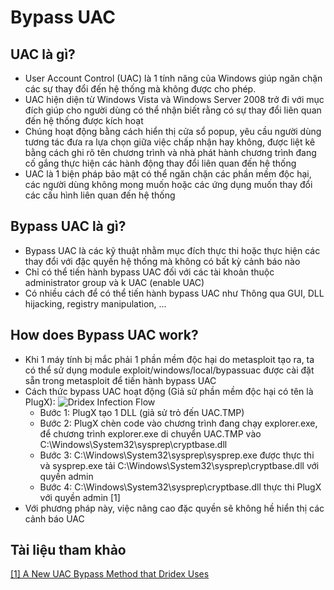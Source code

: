 # Bypass UAC

## UAC là gì?
* User Account Control (UAC) là 1 tính năng của Windows giúp ngăn chặn các sự thay đổi đến hệ thống mà không được cho phép. 
* UAC hiện diện từ Windows Vista và Windows Server 2008 trở đi với mục đích giúp cho người dùng có thể nhận biết rằng có sự thay đổi liên quan đến hệ thống được kích hoạt
* Chúng hoạt động bằng cách hiển thị cửa sổ popup, yêu cầu người dùng tương tác đưa ra lựa chọn giữa việc chấp nhận hay không, được liệt kê bằng cách ghi rõ tên chương trình và nhà phát hành chương trình đang cố gắng thực hiện các hành động thay đổi liên quan đến hệ thống
* UAC là 1 biện pháp bảo mật có thể ngăn chặn các phần mềm độc hại, các người dùng không mong muốn hoặc các ứng dụng muốn thay đổi các cấu hình liên quan đến hệ thống

## Bypass UAC là gì?
* Bypass UAC là các kỹ thuật nhằm mục đích thực thi hoặc thực hiện các thay đổi với đặc quyền hệ thống mà không có bất kỳ cảnh báo nào
* Chỉ có thể tiến hành bypass UAC đối với các tài khoản thuộc administrator group và k UAC (enable UAC)
* Có nhiều cách để có thể tiến hành bypass UAC như Thông qua GUI, DLL hijacking, registry manipulation, ...

## How does Bypass UAC work?
* Khi 1 máy tính bị mắc phải 1 phần mềm độc hại do metasploit tạo ra, ta có thể sử dụng module exploit/windows/local/bypassuac được cài đặt sẵn trong metasploit để tiến hành bypass UAC
* Cách thức bypass UAC hoạt động (Giả sử phần mềm độc hại có tên là PlugX):
![Dridex Infection Flow](/)
  * Bước 1: PlugX tạo 1 DLL (giả sử trỏ đến UAC.TMP)
  * Bước 2: PlugX chèn code vào chương trình đang chạy explorer.exe, để chương trình explorer.exe di chuyển UAC.TMP vào C:\Windows\System32\sysprep\cryptbase.dll
  * Bước 3: C:\Windows\System32\sysprep\sysprep.exe được thực thi và sysprep.exe tải C:\Windows\System32\sysprep\cryptbase.dll với quyền admin
  * Bước 4: C:\Windows\System32\sysprep\cryptbase.dll thực thi PlugX với quyền admin [1]
* Với phương pháp này, việc nâng cao đặc quyền sẽ không hề hiển thị các cảnh báo UAC

## Tài liệu tham khảo
[[1] A New UAC Bypass Method that Dridex Uses](https://blogs.jpcert.or.jp/en/2015/02/a-new-uac-bypass-method-that-dridex-uses.html)
